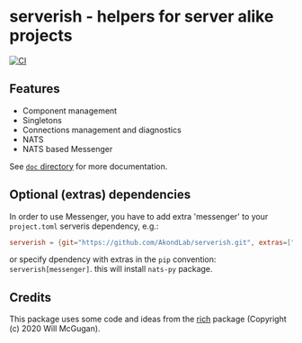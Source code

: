 # serverish - helpers for server alike projects
[![CI](https://github.com/AkondLab/serverish/actions/workflows/ci.yml/badge.svg)](https://github.com/AkondLab/serverish/actions/workflows/ci.yml)

## Features
* Component management
* Singletons
* Connections management and diagnostics
* NATS
* NATS based Messenger

See [`doc` directory](doc/) for more documentation.

## Optional (extras) dependencies
In order to use Messenger, you have to add extra 'messenger' to your `project.toml` serveris dependency, e.g.:
```toml
serverish = {git="https://github.com/AkondLab/serverish.git", extras=["messenger"], branch="master"}
```
or specify dpendency with extras in the `pip` convention: `serverish[messenger]`.
this will install `nats-py` package.

## Credits
This package uses some code and ideas from the [rich](https://github.com/Textualize/rich) package (Copyright (c) 2020 Will McGugan).

